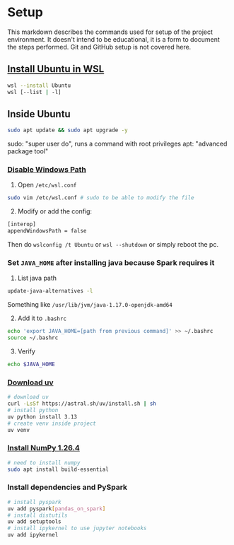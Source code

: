 # Setup

This markdown describes the commands used for setup of the project environment.
It doesn't intend to be educational, it is a form to document the steps performed.
Git and GitHub setup is not covered here.

## [Install Ubuntu in WSL](./resources.md#wsl--kali-linux)

```bash
wsl --install Ubuntu
wsl [--list | -l]
```

## Inside Ubuntu

```bash
sudo apt update && sudo apt upgrade -y
```

sudo: "super user do", runs a command with root privileges
apt: "advanced package tool"

### [Disable Windows Path](./resources.md#disable-windows-path)

1. Open `/etc/wsl.conf`

```bash
sudo vim /etc/wsl.conf # sudo to be able to modify the file
```

2. Modify or add the config:

```bash
[interop]
appendWindowsPath = false
```

Then do `wslconfig /t Ubuntu` or `wsl --shutdown` or simply reboot the pc.

### Set `JAVA_HOME` after installing java because Spark requires it

1. List java path

```bash
update-java-alternatives -l
```

Something like `/usr/lib/jvm/java-1.17.0-openjdk-amd64`

2. Add it to `.bashrc`

```bash
echo 'export JAVA_HOME=[path from previous command]' >> ~/.bashrc
source ~/.bashrc
```

3. Verify

```bash
echo $JAVA_HOME
```

### [Download uv](./resources.md#download-uv)

```bash
# download uv
curl -LsSf https://astral.sh/uv/install.sh | sh
# install python
uv python install 3.13
# create venv inside project
uv venv
```

### [Install NumPy 1.26.4](./resources.md#install-numpy-1264)

```bash
# need to install numpy
sudo apt install build-essential
```

### Install dependencies and PySpark

```bash
# install pyspark
uv add pyspark[pandas_on_spark]
# install distutils
uv add setuptools
# install ipykernel to use jupyter notebooks
uv add ipykernel
```